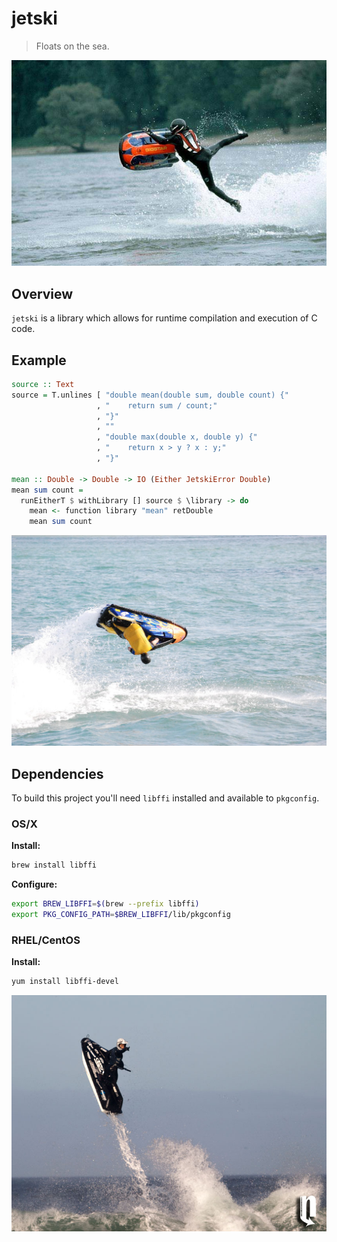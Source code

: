 jetski
======

> Floats on the sea.

![jetski](img/jetski.jpg)


Overview
--------

`jetski` is a library which allows for runtime compilation and execution of C code.


Example
-------

```haskell
source :: Text
source = T.unlines [ "double mean(double sum, double count) {"
                   , "    return sum / count;"
                   , "}"
                   , ""
                   , "double max(double x, double y) {"
                   , "    return x > y ? x : y;"
                   , "}"

mean :: Double -> Double -> IO (Either JetskiError Double)
mean sum count =
  runEitherT $ withLibrary [] source $ \library -> do
    mean <- function library "mean" retDouble
    mean sum count
```

![barrel-flip](img/barrel-flip.jpg)


Dependencies
------------

To build this project you'll need `libffi` installed and available to `pkgconfig`.

### OS/X

**Install:**
```bash
brew install libffi
```

**Configure:**
```bash
export BREW_LIBFFI=$(brew --prefix libffi)
export PKG_CONFIG_PATH=$BREW_LIBFFI/lib/pkgconfig
```

### RHEL/CentOS

**Install:**
```bash
yum install libffi-devel
```

![takeoff](img/takeoff.jpg)
